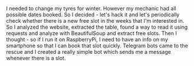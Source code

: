 I needed to change my tyres for winter. However my mechanic had all possible dates booked. So I decided - let's hack it and let's periodically check whether there is a new free slot in the weeks that I'm interested in. 
So I analyzed the website, extracted the table, found a way to read it using requests and analyze with BeautifulSoup and extract free slots. 
Then I thought - so if I run it on RaspberryPi, I need to have an info on my smartphone so that I can book that slot quickly. 
Telegram bots came to the rescue and I created a really simple bot which sends me a message whenever there is a slot. 

